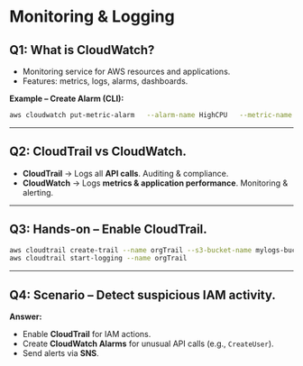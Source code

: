 # Monitoring & Logging

## Q1: What is CloudWatch?
- Monitoring service for AWS resources and applications.  
- Features: metrics, logs, alarms, dashboards.  

**Example – Create Alarm (CLI):**
```bash
aws cloudwatch put-metric-alarm   --alarm-name HighCPU   --metric-name CPUUtilization   --namespace AWS/EC2   --statistic Average   --period 300   --threshold 80   --comparison-operator GreaterThanThreshold   --dimensions Name=InstanceId,Value=i-1234567890abcdef0   --evaluation-periods 2   --alarm-actions arn:aws:sns:us-east-1:123456789012:NotifyMe
```

---

## Q2: CloudTrail vs CloudWatch.
- **CloudTrail** → Logs all **API calls**. Auditing & compliance.  
- **CloudWatch** → Logs **metrics & application performance**. Monitoring & alerting.  

---

## Q3: Hands-on – Enable CloudTrail.
```bash
aws cloudtrail create-trail --name orgTrail --s3-bucket-name mylogs-bucket
aws cloudtrail start-logging --name orgTrail
```

---

## Q4: Scenario – Detect suspicious IAM activity.
**Answer:**  
- Enable **CloudTrail** for IAM actions.  
- Create **CloudWatch Alarms** for unusual API calls (e.g., `CreateUser`).  
- Send alerts via **SNS**.  
